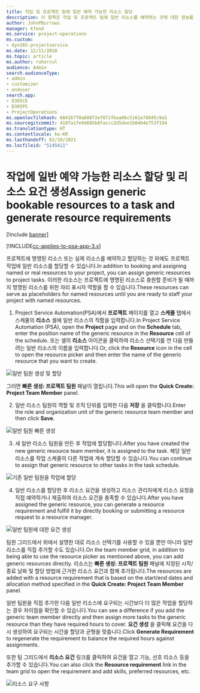 ```yaml
---
title: 작업 및 프로젝트 팀에 일반 예약 가능한 리소스 할당
description: 이 항목은 작업 및 프로젝트 팀에 일반 리소스를 예약하는 것에 대한 정보를 제공합니다.
author: JohnPBurrows
manager: kfend
ms.service: project-operations
ms.custom:
- dyn365-projectservice
ms.date: 12/11/2018
ms.topic: article
ms.author: ruhercul
audience: Admin
search.audienceType:
- admin
- customizer
- enduser
search.app:
- D365CE
- D365PS
- ProjectOperations
ms.openlocfilehash: 684167f0a68872ef871fbaa06c5161e78045c9a5
ms.sourcegitcommit: 418fa1fe9d605b8faccc2d5dee1b04b4e753f194
ms.translationtype: HT
ms.contentlocale: ko-KR
ms.lasthandoff: 02/10/2021
ms.locfileid: "5145411"
---
```

# <a name="assign-generic-bookable-resources-to-a-task-and-generate-resource-requirements"></a><span data-ttu-id="d12eb-103">작업에 일반 예약 가능한 리소스 할당 및 리소스 요건 생성</span><span class="sxs-lookup"><span data-stu-id="d12eb-103">Assign generic bookable resources to a task and generate resource requirements</span></span> 

[!include [banner](../includes/psa-now-project-operations.md)]

[!INCLUDE[cc-applies-to-psa-app-3.x](../includes/cc-applies-to-psa-app-3x.md)]

<span data-ttu-id="d12eb-104">프로젝트에 명명된 리소스 또는 실제 리소스를 예약하고 할당하는 것 외에도 프로젝트 작업에 일반 리소스를 할당할 수 있습니다.</span><span class="sxs-lookup"><span data-stu-id="d12eb-104">In addition to booking and assigning named or real resources to your project, you can assign generic resources to project tasks.</span></span> <span data-ttu-id="d12eb-105">이러한 리소스는 프로젝트에 명명된 리소스로 충원할 준비가 될 때까지 명명된 리소스를 위한 자리 표시자 역할을 할 수 있습니다.</span><span class="sxs-lookup"><span data-stu-id="d12eb-105">These resources can serve as placeholders for named resources until you are ready to staff your project with named resources.</span></span> 

1. <span data-ttu-id="d12eb-106">Project Service Automation(PSA)에서 **프로젝트** 페이지를 열고 **스케줄** 탭에서 스케줄의 **리소스** 셀에 일반 리소스의 직함을 입력합니다.</span><span class="sxs-lookup"><span data-stu-id="d12eb-106">In Project Service Automation (PSA), open the **Project** page and on the **Schedule** tab, enter the position name of the generic resource in the **Resource** cell of the schedule.</span></span> <span data-ttu-id="d12eb-107">또는 셀의 **리소스** 아이콘을 클릭하여 리소스 선택기를 연 다음 만들려는 일반 리소스의 이름을 입력합니다.</span><span class="sxs-lookup"><span data-stu-id="d12eb-107">Or, click the **Resource** icon in the cell to open the resource picker and then enter the name of the generic resource that you want to create.</span></span>

![일반 팀원 생성 및 할당](media/RM-how-to-9.png)

<span data-ttu-id="d12eb-109">그러면 **빠른 생성: 프로젝트 팀원** 패널이 열립니다.</span><span class="sxs-lookup"><span data-stu-id="d12eb-109">This will open the **Quick Create: Project Team Member** panel.</span></span> 

2. <span data-ttu-id="d12eb-110">일반 리소스 팀원의 역할 및 조직 단위를 입력한 다음 **저장** 을 클릭합니다.</span><span class="sxs-lookup"><span data-stu-id="d12eb-110">Enter the role and organization unit of the generic resource team member and then click **Save**.</span></span>

![일반 팀원 빠른 생성](media/RM-how-to-10.png)

3. <span data-ttu-id="d12eb-112">새 일반 리소스 팀원을 만든 후 작업에 할당합니다.</span><span class="sxs-lookup"><span data-stu-id="d12eb-112">After you have created the new generic resource team member, it is assigned to the task.</span></span> <span data-ttu-id="d12eb-113">해당 일반 리소스를 작업 스케줄의 다른 작업에 계속 할당할 수 있습니다.</span><span class="sxs-lookup"><span data-stu-id="d12eb-113">You can continue to assign that generic resource to other tasks in the task schedule.</span></span>

![기존 일반 팀원을 작업에 할당](media/RM-how-to-11.png)

4. <span data-ttu-id="d12eb-115">일반 리소스를 할당한 후 리소스 요건을 생성하고 리소스 관리자에게 리소스 요청을 직접 예약하거나 제출하여 리소스 요건을 충족할 수 있습니다.</span><span class="sxs-lookup"><span data-stu-id="d12eb-115">After you have assigned the generic resource, you can generate a resource requirement and fulfill it by directly booking or submitting a resource request to a resource manager.</span></span>

![일반 팀원에 대한 요건 생성](media/RM-how-to-12.png)

<span data-ttu-id="d12eb-117">팀원 그리드에서 위에서 설명한 대로 리소스 선택기를 사용할 수 있을 뿐만 아니라 일반 리소스를 직접 추가할 수도 있습니다.</span><span class="sxs-lookup"><span data-stu-id="d12eb-117">On the team member grid, in addition to being able to use the resource picker as mentioned above, you can add generic resources directly.</span></span> <span data-ttu-id="d12eb-118">리소스는 **빠른 생성: 프로젝트 팀원** 패널에 지정된 시작/종료 날짜 및 할당 방법에 근거한 리소스 요건과 함께 추가됩니다.</span><span class="sxs-lookup"><span data-stu-id="d12eb-118">The resources are added with a resource requirement that is based on the start/end dates and allocation method specified in the **Quick Create: Project Team Member** panel.</span></span>

<span data-ttu-id="d12eb-119">일반 팀원을 직접 추가한 다음 일반 리소스에 요구되는 시간보다 더 많은 작업을 할당하는 경우 차이점을 확인할 수 있습니다.</span><span class="sxs-lookup"><span data-stu-id="d12eb-119">You can see a difference if you add the generic team member directly and then assign more tasks to the generic resource than they have required hours to cover.</span></span> <span data-ttu-id="d12eb-120">**요건 생성** 을 클릭해 요건을 다시 생성하여 요구되는 시간을 할당과 균형을 맞춥니다.</span><span class="sxs-lookup"><span data-stu-id="d12eb-120">Click **Generate Requirement** to regenerate the requirement to balance the required hours against assignments.</span></span>

<span data-ttu-id="d12eb-121">또한 팀 그리드에서 **리소스 요건** 링크를 클릭하여 요건을 열고 기능, 선호 리소스 등을 추가할 수 있습니다.</span><span class="sxs-lookup"><span data-stu-id="d12eb-121">You can also click the **Resource requirement** link in the team grid to open the requirement and add skills, preferred resources, etc.</span></span>

![리소스 요구 사항](media/RM-how-to-13.png)

